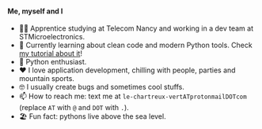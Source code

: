 #### Me, myself and I

- 👨‍🎓 Apprentice studying at Telecom Nancy and working in a dev team at STMicroelectronics.
- 🌱 Currently learning about clean code and modern Python tools. Check [my tutorial about it](https://github.com/le-chartreux/modern-python)!
- 🐍 Python enthusiast.
- ❤️ I love application development, chilling with people, parties and mountain sports.
- 🤓 I usually create bugs and sometimes cool stuffs.
- 📫 How to reach me: text me at `le-chartreux-vertATprotonmailDOTcom` (replace `AT` with `@` and `DOT` with `.`).
- 🏖 Fun fact: pythons live above the sea level.

